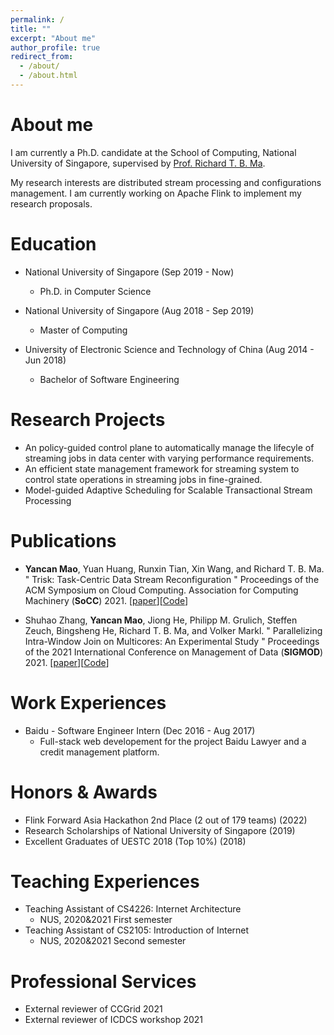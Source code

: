 ```yaml
---
permalink: /
title: ""
excerpt: "About me"
author_profile: true
redirect_from: 
  - /about/
  - /about.html
---
```



About me
======

I am currently a Ph.D. candidate at the School of Computing, National University of Singapore, supervised by [Prof. Richard T. B. Ma](https://richard-ma.netlify.app/). 

<!-- My research interests are in hardware accelerator, FPGAs, heterogeneous computing, graph processing and database systems. -->
My research interests are distributed stream processing and configurations management. I am currently working on Apache Flink to implement my research proposals.

Education
======

* National University of Singapore (Sep 2019 - Now)
  * Ph.D. in Computer Science

* National University of Singapore (Aug 2018 - Sep 2019)
  * Master of Computing

* University of Electronic Science and Technology of China (Aug 2014 - Jun 2018)
  * Bachelor of Software Engineering

<!-- Contact
======
Email: maoyancan@comp.nus.edu.sg -->

Research Projects
======
* An policy-guided control plane to automatically manage the lifecyle of streaming jobs in data center with varying performance requirements.
* An efficient state management framework for streaming system to control state operations in streaming jobs in fine-grained.
* Model-guided Adaptive Scheduling for Scalable Transactional Stream Processing


Publications
======


* **Yancan Mao**, Yuan Huang, Runxin Tian, Xin Wang, and Richard T. B. Ma. " Trisk: Task-Centric Data Stream Reconfiguration "  Proceedings of the ACM Symposium on Cloud Computing. Association for Computing Machinery (**SoCC**) 2021. [[paper](https://doi.org/10.1145/3472883.3487010)][[Code](https://github.com/sane-lab/Trisk)] 

* Shuhao Zhang, **Yancan Mao**, Jiong He, Philipp M. Grulich, Steffen Zeuch, Bingsheng He, Richard T. B. Ma, and Volker Markl. " Parallelizing Intra-Window Join on Multicores: An Experimental Study " Proceedings of the 2021 International Conference on Management of Data (**SIGMOD**) 2021. [[paper](https://doi-org.libproxy1.nus.edu.sg/10.1145/3448016.3452793)][[Code](https://github.com/intellistream/AllianceDB)]


Work Experiences
======
* Baidu - Software Engineer Intern (Dec 2016 - Aug 2017)
  * Full-stack web developement for the project Baidu Lawyer and a credit management platform. 


Honors & Awards
======
* Flink Forward Asia Hackathon 2nd Place (2 out of 179 teams) (2022)
* Research Scholarships of National University of Singapore (2019)
* Excellent Graduates of UESTC 2018 (Top 10\%) (2018)


Teaching Experiences
======
* Teaching Assistant of CS4226: Internet Architecture
  * NUS, 2020&2021 First semester
* Teaching Assistant of CS2105: Introduction of Internet
  * NUS, 2020&2021 Second semester

<!-- Talks
======
* Xilinx Adaptive Compute Clusters (XACC) Technique Talk, 2021 [[link](https://xilinx.github.io/xacc/xacc_tech_talks.html)]
* Xilinx University Program Winter Camp invited talk, 2021
* Invited talk at Georgia Tech seminar, 2021 -->

Professional Services
======
* External reviewer of CCGrid 2021
* External reviewer of ICDCS workshop 2021


<br/><br/>
<script type='text/javascript' id='clustrmaps' src='//cdn.clustrmaps.com/map_v2.js?cl=0e1633&w=400&t=tt&d=Bnxxja3o_IcH_lA_4D22qWc54GmyyeiHlhKTN8PyYdA&co=ffffff&cmo=3acc3a&cmn=ff5353&ct=cdd4d9'></script>